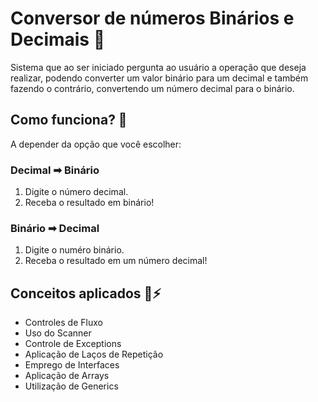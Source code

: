 # Conversor de números Binários e Decimais 🔄
Sistema que ao ser iniciado pergunta ao usuário a operação que deseja realizar, podendo converter um valor binário para um decimal e também fazendo o contrário, convertendo um número decimal para o binário.

## Como funciona? 🤔
A depender da opção que você escolher:

### Decimal ➡ Binário
1. Digite o número decimal.
2. Receba o resultado em binário!

### Binário ➡ Decimal
1. Digite o numéro binário.
2. Receba o resultado em um número decimal!

## Conceitos aplicados 🧠⚡
* Controles de Fluxo
* Uso do Scanner
* Controle de Exceptions
* Aplicação de Laços de Repetição
* Emprego de Interfaces
* Aplicação de Arrays
* Utilização de Generics
